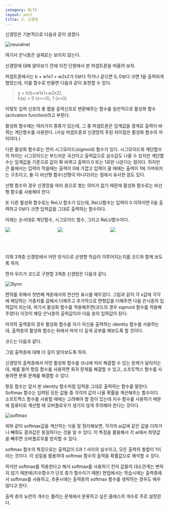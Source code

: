 ```yaml
---
category: DLfS
layout: post
title: 3. 신경망
---
```

신경망은 기본적으로 다음과 같이 생겼다.

![neuralnet](https://gityunjae.github.io/images/neuralnet.png)

여기서 은닉층은 실제로는 보이지 않는다.

신경망에 대해 알아보기 전에 이전 단원에서 본 퍼셉트론을 떠올려 보자.

퍼셉트론에서는 b + w1*x1 + w2*x2가 0보다 작거나 같으면 0, 0보다 크면 1을 출력되게 했었는데, 이를 함수로 만들면 다음과 같이 표현할 수 있다.

> y = h(b+w1*x1+w2*x2), <br>
> h(x) = 0 (x<=0), 1 (x>0)

이렇듯 입력 신호의 총 합을 출력신호로 변환해주는 함수를 일반적으로 활성화 함수(activation function)라고 부른다.

활성화 함수에는 여러가지 종류가 있는데, 그 중 퍼셉트론은 임계값을 경계로 출력이 바뀌는 계단함수를 사용한다. (사실 퍼셉트론과 신경망의 주된 차이점은 활성화 함수의 차이이다.)

다른 활성화 함수로는 먼저 시그모이드(sigmoid) 함수가 있다. 시그모이드와 계단함수의 차이는 시그모이드는 부드러운 곡선이고 출력값으로 실수값도 나올 수 있지만 계단함수는 임계값을 기준으로 값이 확 바뀌고 출력이 0 또는 1로만 나온다는 점이다. 하지만 큰 틀에서는 입력이 작을때는 출력이 0에 가깝고 입력이 클 때에는 출력이 1에 가까워지는 구조이고, 둘 다 비선형 함수(선형이 아니다)라는 점에서 유사한 점도 있다.

선형 함수의 경우 신경망을 여러 층으로 쌓는 의미가 없기 때문에 활성화 함수로는 비선형 함수를 사용해야 한다.

또 다른 활성화 함수로는 ReLU 함수가 있는데, ReLU함수는 입력이 0 이하이면 0을 출력하고 0보다 크면 입력값을 그대로 출력하는 함수이다.

아래는 순서대로 계단함수, 시그모이드 함수, 그리고 ReLU함수이다.
<div style="float: left; width: 33%">
  <img src="https://gityunjae.github.io/images/step.png">
</div>
<div style="float: left; width: 33%">
  <img src="https://gityunjae.github.io/images/sigmoid.png"> 
</div>
<div style="float: left; width: 33%">
  <img src="https://gityunjae.github.io/images/ReLU.png">
</div>

<br><br>
------------

이제 3계층 신경망에서 어떤 방식으로 순방향 학습이 이루어지는지를 코드와 함께 보도록 하자.

먼저 우리가 코드로 구현할 3계층 신경망은 다음과 같다.

![3lynn](https://gityunjae.github.io/images/3layernn.jpeg)

편의를 위해서 첫번째 계층에서의 연산만 표시를 해두었다. 그림과 같이 각 x값에 각각에 해당하는 가중치를 곱해서 더해주고 추가적으로 편향값을 더해주면 다음 은닉층의 입력값이 되는데, 여기서 활성화 함수를 적용해주면(코드의 경우 sigmoid 함수를 적용해주었다) 이것이 해당 은닉층의 출력값이자 다음 층의 입력값이 된다. 

마지막 출력층의 경우 활성화 함수를 자기 자신을 출력하는 identity 함수를 사용하는데, 출력층의 활성화 함수는 뒤에서 마저 더 깊게 공부를 해보도록 할 것이다.

코드는 다음과 같다.<br>
<script src="https://gist.github.com/gityunjae/2fa13a61c124aa950d3f239b3ef93415.js"></script>

그럼 출력층에 대해 더 깊이 알아보도록 하자.

신경망의 출력층에서 어떤 활성화 함수를 쓰냐에 따라 해결할 수 있는 문제가 달라지는데, 예를 들어 항등 함수를 사용하면 회귀 문제를 해결할 수 있고, 소프트맥스 함수를 사용하면 분류 문제를 해결할 수 있다. 

항등 함수는 앞서 본 identity 함수처럼 입력을 그대로 출력하는 함수를 말한다. Softmax 함수는 입력된 모든 값들 중 각각의 값이 나올 확률을 계산해주는 함수이다.
소프트맥스 함수를 사용할 때에는 고려해야 할 점이 있는데 지수 함수를 사용하기 때문에 컴퓨터로 계산할 때 오버플로우가 생기지 않게 주의해야 한다는 것이다.

![softmax](https://gityunjae.github.io/images/softmaxMath.JPG)

위와 같이 softmax값을 계산하는 식을 잘 정리해보면, 각각의 ai값에 같은 값을 더하거나 빼줘도 결과값은 동일하다는 것을 알 수 있다. 이 특징을 활용해서 각 ai에서 최댓값을 빼주면 오버플로우를 방지할 수 있다.

softmax 함수의 특징으로는 출력값이 0과 1 사이의 실수이고, 모든 출력의 총합이 1이라는 것이다. 이 성질을 활용하여 softmax 함수의 출력을 확률값으로 해석할 수 있다.

하지만 softmax를 적용한다고 해서 softmax를 사용하기 전의 값들의 대소관계는 변하지 않기 때문에(지수함수가 단조 증가 함수이기 때문) 현업에서는 학습시에는 출력층에서 softmax를 사용하고, 추론시에는 출력층의 softmax 함수를 생략하는 경우도 매우 많다고 한다.

출력 층의 뉴런의 개수는 풀려는 문제에서 분류하고 싶은 클래스의 개수로 주로 설정한다.
